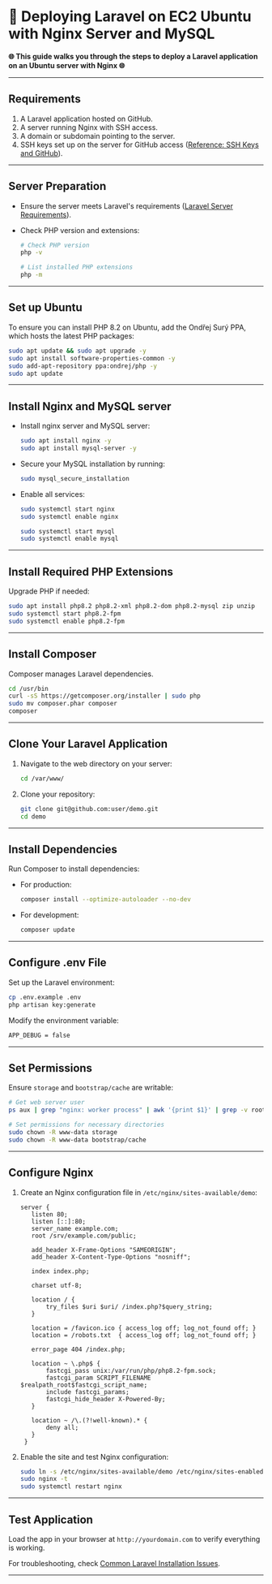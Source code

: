 # 🚀 Deploying Laravel on EC2 Ubuntu with Nginx Server and MySQL

**🌐 This guide walks you through the steps to deploy a Laravel application on an Ubuntu server with Nginx 🌐**

---

## Requirements

1. A Laravel application hosted on GitHub.
2. A server running Nginx with SSH access.
3. A domain or subdomain pointing to the server.
4. SSH keys set up on the server for GitHub access ([Reference: SSH Keys and GitHub](https://codewithsusan.com/notes/ssh-keys-and-github)).

---

## Server Preparation

- Ensure the server meets Laravel's requirements ([Laravel Server Requirements](https://laravel.com/docs/deployment#server-requirements)).
- Check PHP version and extensions:

  ```bash
  # Check PHP version
  php -v

  # List installed PHP extensions
  php -m
  ```

---

## Set up Ubuntu

To ensure you can install PHP 8.2 on Ubuntu, add the Ondřej Surý PPA, which hosts the latest PHP packages:

```bash
sudo apt update && sudo apt upgrade -y
sudo apt install software-properties-common -y
sudo add-apt-repository ppa:ondrej/php -y
sudo apt update
```

---

## Install Nginx and MySQL server

- Install nginx server and MySQL server:

  ```bash
  sudo apt install nginx -y
  sudo apt install mysql-server -y
  ```
- Secure your MySQL installation by running:
  ```bash
  sudo mysql_secure_installation
  ```
- Enable all services:
  ```bash
  sudo systemctl start nginx
  sudo systemctl enable nginx

  sudo systemctl start mysql
  sudo systemctl enable mysql
  ```

---

## Install Required PHP Extensions

Upgrade PHP if needed:

```bash
sudo apt install php8.2 php8.2-xml php8.2-dom php8.2-mysql zip unzip
sudo systemctl start php8.2-fpm
sudo systemctl enable php8.2-fpm
```

---

## Install Composer

Composer manages Laravel dependencies.

```bash
cd /usr/bin
curl -sS https://getcomposer.org/installer | sudo php
sudo mv composer.phar composer
composer
```

---

## Clone Your Laravel Application

1. Navigate to the web directory on your server:
   ```bash
   cd /var/www/
   ```
2. Clone your repository:
   ```bash
   git clone git@github.com:user/demo.git
   cd demo
   ```

---

## Install Dependencies

Run Composer to install dependencies:

- For production:
  ```bash
  composer install --optimize-autoloader --no-dev
  ```
- For development:
  ```bash
  composer update
  ```

---

## Configure .env File

Set up the Laravel environment:

```bash
cp .env.example .env
php artisan key:generate
```
Modify the environment variable:
```bash
APP_DEBUG = false
```

---

## Set Permissions

Ensure `storage` and `bootstrap/cache` are writable:

```bash
# Get web server user
ps aux | grep "nginx: worker process" | awk '{print $1}' | grep -v root

# Set permissions for necessary directories
sudo chown -R www-data storage
sudo chown -R www-data bootstrap/cache
```

---

## Configure Nginx

1. Create an Nginx configuration file in `/etc/nginx/sites-available/demo`:

   ```nginx
   server {
      listen 80;
      listen [::]:80;
      server_name example.com;
      root /srv/example.com/public;
  
      add_header X-Frame-Options "SAMEORIGIN";
      add_header X-Content-Type-Options "nosniff";
  
      index index.php;
  
      charset utf-8;
  
      location / {
          try_files $uri $uri/ /index.php?$query_string;
      }
  
      location = /favicon.ico { access_log off; log_not_found off; }
      location = /robots.txt  { access_log off; log_not_found off; }
  
      error_page 404 /index.php;
  
      location ~ \.php$ {
          fastcgi_pass unix:/var/run/php/php8.2-fpm.sock;
          fastcgi_param SCRIPT_FILENAME $realpath_root$fastcgi_script_name;
          include fastcgi_params;
          fastcgi_hide_header X-Powered-By;
      }
  
      location ~ /\.(?!well-known).* {
          deny all;
      }
    }
   ```

2. Enable the site and test Nginx configuration:

   ```bash
   sudo ln -s /etc/nginx/sites-available/demo /etc/nginx/sites-enabled
   sudo nginx -t
   sudo systemctl restart nginx
   ```

---

## Test Application

Load the app in your browser at `http://yourdomain.com` to verify everything is working.

For troubleshooting, check [Common Laravel Installation Issues](https://codewithsusan.com/notes/common-laravel-installation-issues).

---
